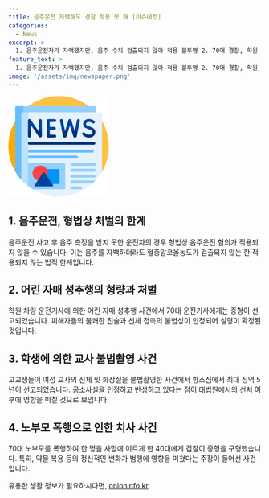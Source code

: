 ```yaml
---
title: 음주운전 자백해도 경찰 적용 못 해 [이슈네컷]
categories:
  - News
excerpt: >
  1. 음주운전자가 자백했지만, 음주 수치 검출되지 않아 적용 불투명 2. 70대 경찰, 학원 차량 운전기사에게 강제추행 혐의로 징역 5년 선고 3. 고교생 항소심에서 불법촬영 징역 5년 구형, 공탁금 1300만 원 납부 4. 노부부 폭행 사망에 중형 구형, 검찰 피고인에게 징역 30년을 선고 요청
feature_text: >
  1. 음주운전자가 자백했지만, 음주 수치 검출되지 않아 적용 불투명 2. 70대 경찰, 학원 차량 운전기사에게 강제추행 혐의로 징역 5년 선고 3. 고교생 항소심에서 불법촬영 징역 5년 구형, 공탁금 1300만 원 납부 4. 노부부 폭행 사망에 중형 구형, 검찰 피고인에게 징역 30년을 선고 요청
image: '/assets/img/newspaper.png'
---
```


<p><img src="/assets/img/newspaper.png" alt="kimp 속보" /></p>

<h2 data-ke-size="size26">1. 음주운전, 형법상 처벌의 한계</h2>

<p data-ke-size="size16">음주운전 사고 후 음주 측정을 받지 못한 운전자의 경우 형법상 음주운전 혐의가 적용되지 않을 수 있습니다. 이는 음주를 자백하더라도 혈중알코올농도가 검출되지 않는 한 적용되지 않는 법적 한계입니다.</p>

<h2 data-ke-size="size26">2. 어린 자매 성추행의 형량과 처벌</h2>

<p data-ke-size="size16">학원 차량 운전기사에 의한 어린 자매 성추행 사건에서 70대 운전기사에게는 중형이 선고되었습니다. 피해자들의 불쾌한 진술과 신체 접촉의 불법성이 인정되어 실형이 확정된 것입니다.</p>

<h2 data-ke-size="size26">3. 학생에 의한 교사 불법촬영 사건</h2>

<p data-ke-size="size16">고교생들이 여성 교사의 신체 및 화장실을 불법촬영한 사건에서 항소심에서 최대 징역 5년이 선고되었습니다. 공소사실을 인정하고 반성하고 있다는 점이 대법원에서의 선처 여부에 영향을 미칠 것으로 보입니다.</p>

<h2 data-ke-size="size26">4. 노부모 폭행으로 인한 치사 사건</h2>

<p data-ke-size="size16">70대 노부모를 폭행하여 한 명을 사망에 이르게 한 40대에게 검찰이 중형을 구형했습니다. 특히, 약물 복용 등의 정신적인 변화가 범행에 영향을 미쳤다는 주장이 들어선 사건입니다.</p>
유용한 생활 정보가 필요하시다면, <a href="https://onioninfo.kr" rel="dofollow">onioninfo.kr</a>


